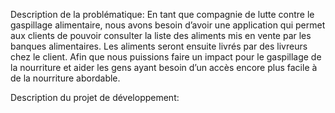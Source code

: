 Description de la problématique:
	En tant que compagnie de lutte contre le gaspillage alimentaire, nous avons besoin d’avoir une application qui permet aux clients de pouvoir consulter la liste des aliments mis en 
vente par les banques alimentaires. Les aliments seront ensuite livrés par des livreurs chez le client. Afin que nous puissions faire un impact pour le gaspillage de la nourriture et 
aider les gens ayant besoin d’un accès encore plus facile à de la nourriture abordable.
	
Description du projet de développement:

